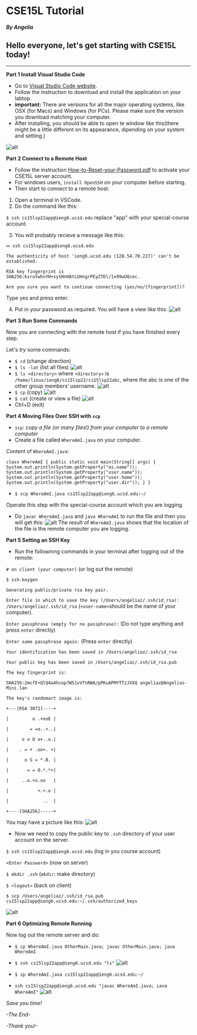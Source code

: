 # CSE15L Tutorial

***By Angelia***

## Hello everyone, let's get starting with CSE15L today!

***
**Part 1 Install Visual Studio Code**

* Go to [Visual Studio Code website](https://code.visualstudio.com).
* Follow the instruction to download and install the application on your labtop.
* **important:** There are versions for all the major operating systems, like OSX (for Macs) and Windows (for PCs). Please make sure the version you download matching your computer.
* After installing, you should be able to open te window like this(there might be a little different on its appearance, dipending on your system and setting.)

![alt](VSCode.png)

**Part 2 Connect to a Remote Host**

* Follow the instruction [How-to-Reset-your-Password.pdf](How-to-Reset-your-Password.pdf) to activate your CSE15L server account.
* For windows users, `install OpenSSH` on your computer before starting.
* Then start to connect to a remote host:
1. Open a terminal in VSCode.
2. Do the command like this:

 `$ ssh cs15lsp22app@ieng6.ucsd.edu`
replace "app" with your special-course account.

3. You will probably recieve a message like this:

`⤇ ssh cs15lsp22app@ieng6.ucsd.edu`

`The authenticity of host 'ieng6.ucsd.edu (128.54.70.227)' can't be established.`

`RSA key fingerprint is` 
`SHA256:ksruYwhnYH+sySHnHAtLUHngrPEyZTDl/1x99wUQcec.`

`Are you sure you want to continue connecting (yes/no/[fingerprint])?`

Type yes and press enter.

4. Put in your password as required. You will have a view like this:
![alt](LogIn.png)

**Part 3 Run Some Commands**

Now you are connecting with the remote host if you have finished every step. 

Let's _try_ some commands:

* `$ cd` (change direction)
* `$ ls -lat` (list all files)
![alt](ls-lat.png)
* `$ ls <directory>` where `<directory>` is `/home/linux/ieng6/cs15lsp22/cs15lsp22abc`, where the abc is one of the other group members’ username.
![alt](ls-other.png)
* `$ cp` (copy)
![alt](Command_cp.png)
* `$ cat` (create or view a file)
![alt](Command_cat.png)
* Ctrl+D (exit)

**Part 4 Moving Files Over SSH with `scp`**
* `scp`: _copy a file (or many files!) from your computer to a remote computer_
* Create a file called `WhereAmI.java` on your computer.

Content of `WhereAmI.java`:

`class WhereAmI {
  public static void main(String[] args) {
    System.out.println(System.getProperty("os.name"));
    System.out.println(System.getProperty("user.name"));
    System.out.println(System.getProperty("user.home"));
    System.out.println(System.getProperty("user.dir"));
  }
}`

* `$ scp WhereAmI.java cs15lsp22app@ieng6.ucsd.edu:~/`

Operate this step with the special-course account which you are logging.

* Do `javac WhereAmI.java` and `java WhereAmI` to run the file and then you will get this:
![alt](Command_scp.png)
The result of `WhereAmI.java` shows that the location of the file is the remote computer you are logging.

**Part 5 Setting an SSH Key**
* Run the followinng commands in your terminal after logging out of the remote:

`# on client (your computer)` (or log out the remote)

`$ ssh-keygen`

`Generating public/private rsa key pair.`

`Enter file in which to save the key (/Users/angeliaz/.ssh/id_rsa): /Users/angeliaz/.ssh/id_rsa` (`<user-name>`should be the name of your computer).

`Enter passphrase (empty for no passphrase):` (Do not type anything and press `enter` directly)

`Enter same passphrase again:` (Press `enter` directly)

`Your identification has been saved in /Users/angeliaz/.ssh/id_rsa`

`Your public key has been saved in /Users/angeliaz/.ssh/id_rsa.pub`

`The key fingerprint is:`

`SHA256:2mcfE+QlQ4a4hcop7W51vVTnRWA/pPKuAPMYTTzJXXQ angeliaz@Angelias-Mini.lan`

`The key's randomart image is:`

`+---[RSA 3072]----+`

`|         o .+ooE |`

`|        = =o..+..|`

`|     o o O o+..o.|`

`|    . = + .oo+. +|`

`|      o S = *.B. |`

`|       = = O.*.*+|`

`|     ..o.+o.oo   |`

`|           +.+.o |`

`|             ..  |`

`+----[SHA256]-----+`

You may have a picture like this:
![alt](Command_ssh_keygen.png)

* Now we need to copy the public key to `.ssh` directory of your user account on the server.

`$ ssh cs15lsp22app@ieng6.ucsd.edu` (log in you course account)

`<Enter Password>` (now on server)

`$ mkdir .ssh` (`mkdir`: make directory)

`$ <logout>` (back on client)

`$ scp /Users/angeliaz/.ssh/id_rsa.pub cs15lsp22app@ieng6.ucsd.edu:~/.ssh/authorized_keys`

![alt](scp_id_rsa.png)

**Part 6 Optimizing Remote Running**

Now log out the remote server and do:
* `$ cp WhereAmI.java OtherMain.java; javac OtherMain.java; java WhereAmI`

* `$ ssh cs15lsp22app@ieng6.ucsd.edu "ls"`
![alt](Command_ssh_account_ls.png)

* `$ sp WhereAmI.java cs15lsp22app@ieng6.ucsd.edu:~/`

* `ssh cs15(sp22app@ieng6.ucsd.edu "javac WhereAmI.java; iava WhereAmI"`
![alt](multiple_commands.png)

_Save you time!_

_-The End-_

_-Thank you!-_